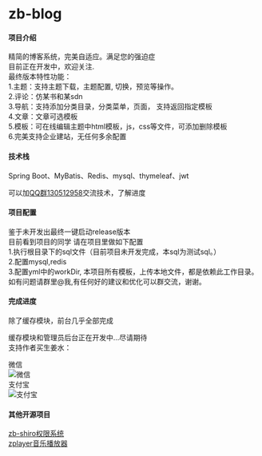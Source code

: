 # zb-blog

#### 项目介绍
精简的博客系统，完美自适应。满足您的强迫症<br/>
目前正在开发中，欢迎关注.<br/>
最终版本特性功能：<br/>
1.主题：支持主题下载，主题配置, 切换，预览等操作。<br/>
2.评论：仿某书和某sdn<br/>
3.导航：支持添加分类目录，分类菜单，页面， 支持返回指定模板<br/>
4.文章：文章可选模板<br/>
5.模板：可在线编辑主题中html模板，js，css等文件，可添加删除模板<br/>
6.完美支持企业建站，无任何多余配置

#### 技术栈
Spring Boot、MyBatis、Redis、mysql、thymeleaf、jwt<br/>

可以加[QQ群130512958](http://shang.qq.com/wpa/qunwpa?idkey=dad3420aea2111ee98653f703f61bc504bfcd6dd85d1766a344523d7e353ad43)交流技术，了解进度

#### 项目配置

鉴于未开发出最终一键启动release版本<br/>
目前看到项目的同学 请在项目里做如下配置<br/>
1.执行根目录下的sql文件（目前项目未开发完成，本sql为测试sql。）<br/>
2.配置mysql,redis<br/>
3.配置yml中的workDir, 本项目所有模板，上传本地文件，都是依赖此工作目录。<br/>
如有问题请群里@我,有任何好的建议和优化可以群交流，谢谢。<br/>

#### 完成进度
除了缓存模块，前台几乎全部完成<br/>

缓存模块和管理员后台正在开发中...尽请期待
<br/>
支持作者买生姜水：

微信<br/>
![微信](https://cdn.nbclass.com/statics/img/weixin.jpg)
<br/>
支付宝<br/>
![支付宝](https://cdn.nbclass.com/statics/img/zhifubao.jpg)

#### 其他开源项目
[zb-shiro权限系统](https://gitee.com/supperzh/zb-shiro)<br/>
[zplayer音乐播放器](https://gitee.com/supperzh/zplayer)


